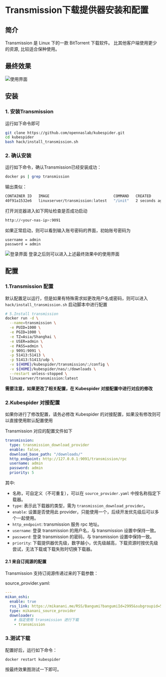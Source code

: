 # Transmission下载提供器安装和配置
## 简介
Transmission 是 Linux 下的一款 BitTorrent 下载软件。 比其他客户端使用更少的资源, 比较适合保种使用。
## 最终效果
![使用界面](../../images/transmission_final_show.gif)

## 安装
### 1. 安装Transmission
运行如下命令即可
```sh
git clone https://github.com/opennaslab/kubespider.git
cd kubespider
bash hack/install_transmission.sh
```

### 2. 确认安装
运行如下命令，确认Transmission已经安装成功：
```sh
docker ps | grep transmission
```
输出类似：
```sh
CONTAINER ID   IMAGE                             COMMAND   CREATED         STATUS       PORTS                    NAMES
40f91a1532e6   linuxserver/transmission:latest   "/init"   2 seconds ago   Up 1 second  0.0.0.0:9091->9091/tcp   transmission
```

打开浏览器进入如下网址检查是否成功启动
```sh
http://<your-nas-ip>:9091
```
如果正常启动，则可以看到输入账号密码的界面，初始账号密码为
```
username = admin
password = admin
```
![登录界面](../../images/transmission_login_page.png)
登录之后则可以进入上述最终效果中的使用界面
## 配置
### 1.Transmission 配置
默认配置足以运行，但是如果有特殊需求如更改用户名或密码，则可以进入`hack/install_transmission.sh` 启动脚本中进行配置
```bash
# 5.Install transmission
docker run -d \
  --name=transmission \
  -e PUID=1000 \
  -e PGID=1000 \
  -e TZ=Asia/Shanghai \
  -e USER=admin \
  -e PASS=admin \
  -p 9091:9091 \
  -p 51413:51413 \
  -p 51413:51413/udp \
  -v ${HOME}/kubespider/transmission/:/config \
  -v ${HOME}/kubespider/nas/:/downloads \
  --restart unless-stopped \
  linuxserver/transmission:latest
```
**需要注意，如果更改了相关配置，在 Kubespider 对接配置中进行对应的修改**

### 2.Kubespider 对接配置

如果你进行了修改配置，请务必修改 Kubespider 的对接配置，如果没有修改则可以直接使用默认配置使用

Transmission 对应的配置文件如下

```yaml
transmission:
  type: transmission_download_provider
  enable: false,
  download_base_path: "/downloads/"
  http_endpoint: http://127.0.0.1:9091/transmission/rpc
  username: admin
  password: admin
  priority: 5
```

其中:

* 名称，可自定义（不可重复），可以在 `source_provider.yaml` 中按名称指定下载器。
* `type`: 表示此下载器的类型，需为 `transmission_download_provider`。
* `enable`: 设置是否使用此 provider，只能使用一个，后续开发优先级后可以多个一起使用。
* `http_endpoint`: transmission 服务 rpc 地址。
* `username`: 登录 transmission 的用户名，与 transmission 设置中保持一致。
* `password`: 登录 transmission 的密码，与 transmission 设置中保持一致。
* `priority`: 下载提供器优先级，数字越小，优先级越高，下载资源时按优先级尝试，无法下载或下载失败时切换下载器。

#### 2.1 来自订阅源的配置

Transmission 支持订阅源传递过来的下载参数：

source_provider.yaml:

```yaml
---
mikan_oshi:
  enable: true
  rss_link: https://mikanani.me/RSS/Bangumi?bangumiId=2995&subgroupid=534
  type: mikanani_source_provider
  downloader:
    # 指定使用 transmission 进行下载
    - transmission
```

### 3.测试下载
配置好后，运行如下命令：
```
docker restart kubespider
```
按最终效果图测试一下即可。
